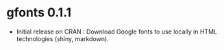 # gfonts 0.1.1

* Initial release on CRAN : Download Google fonts to use locally in HTML technologies (shiny, markdown).

